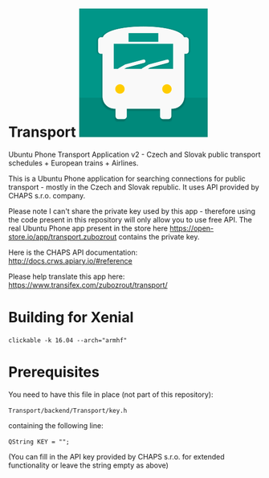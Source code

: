 # Transport ![Transport Logo](https://github.com/zubozrout/Transport/blob/master/Transport/transport.png)

Ubuntu Phone Transport Application v2 - Czech and Slovak public transport schedules + European trains + Airlines.

This is a Ubuntu Phone application for searching connections for public transport - mostly in the Czech and Slovak republic.
It uses API provided by CHAPS s.r.o. company.

Please note I can't share the private key used by this app - therefore using the code present in this repository will only allow you to use free API.
The real Ubuntu Phone app present in the store here https://open-store.io/app/transport.zubozrout contains the private key.

Here is the CHAPS API documentation: http://docs.crws.apiary.io/#reference

Please help translate this app here: https://www.transifex.com/zubozrout/transport/

# Building for Xenial
`clickable -k 16.04 --arch="armhf"`

# Prerequisites
You need to have this file in place (not part of this repository):

`Transport/backend/Transport/key.h`

containing the following line:

`QString KEY = "";`

(You can fill in the API key provided by CHAPS s.r.o. for extended functionality or leave the string empty as above)
